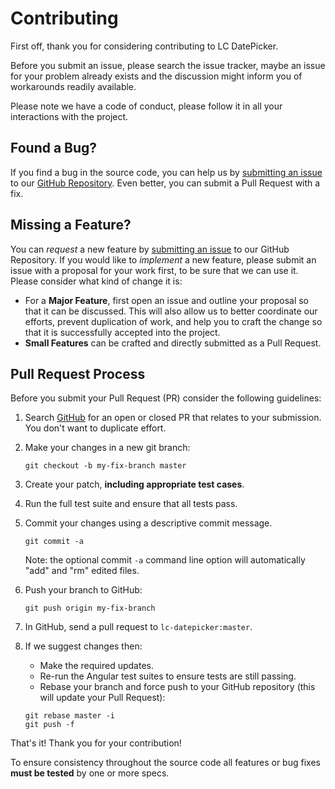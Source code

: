 # Contributing

First off, thank you for considering contributing to LC DatePicker.

Before you submit an issue, please search the issue tracker, maybe an issue for your problem already exists and the discussion might inform you of workarounds readily available.

Please note we have a code of conduct, please follow it in all your interactions with the project.

## <a name="issue"></a> Found a Bug?
If you find a bug in the source code, you can help us by
[submitting an issue][newIssue] to our [GitHub Repository][github]. Even better, you can submit a Pull Request with a fix.

## <a name="feature"></a> Missing a Feature?
You can *request* a new feature by [submitting an issue][newIssue] to our GitHub
Repository. If you would like to *implement* a new feature, please submit an issue with
a proposal for your work first, to be sure that we can use it.
Please consider what kind of change it is:

* For a **Major Feature**, first open an issue and outline your proposal so that it can be
discussed. This will also allow us to better coordinate our efforts, prevent duplication of work,
and help you to craft the change so that it is successfully accepted into the project.
* **Small Features** can be crafted and directly submitted as a Pull Request.


## Pull Request Process

Before you submit your Pull Request (PR) consider the following guidelines:

1. Search [GitHub][issues] for an open or closed PR
  that relates to your submission. You don't want to duplicate effort.
2. Make your changes in a new git branch:

     ```shell
     git checkout -b my-fix-branch master
     ```

3. Create your patch, **including appropriate test cases**.
4. Run the full test suite and ensure that all tests pass.
5. Commit your changes using a descriptive commit message.

     ```shell
     git commit -a
     ```
    Note: the optional commit `-a` command line option will automatically "add" and "rm" edited files.

6. Push your branch to GitHub:

    ```shell
    git push origin my-fix-branch
    ```

7. In GitHub, send a pull request to `lc-datepicker:master`.
8. If we suggest changes then:
    * Make the required updates.
    * Re-run the Angular test suites to ensure tests are still passing.
    * Rebase your branch and force push to your GitHub repository (this will update your Pull Request):

    ```shell
    git rebase master -i
    git push -f
    ```

That's it! Thank you for your contribution!


To ensure consistency throughout the source code all features or bug fixes **must be tested** by one or more specs.


[github]: https://github.com/LibusoftCicom/lc-datepicker
[issues]: https://github.com/LibusoftCicom/lc-datepicker/issues
[newIssue]: https://github.com/LibusoftCicom/lc-datepicker/issues/new

